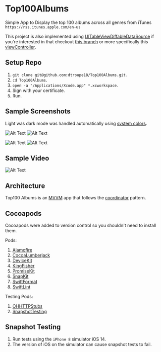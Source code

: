 # Top100Albums
Simple App to Display the top 100 albums across all genres from iTunes `https://rss.itunes.apple.com/en-us`

This project is also implemented using [UITableViewDiffableDataSource](https://developer.apple.com/documentation/uikit/uitableviewdiffabledatasource) if you're interested in that checkout [this branch](https://github.com/dtroupe18/Top100Albums/tree/diffableDataSource) or more specifically this [viewController](https://github.com/dtroupe18/Top100Albums/blob/diffableDataSource/Top100Albums/UI/Screens/TopAlbums/TopAlbumsViewController.swift).


## Setup Repo

1. `git clone git@github.com:dtroupe18/Top100Albums.git`.
2. `cd Top100Albums`.
3. `open -a "/Applications/Xcode.app" *.xcworkspace`.
4. Sign with your certificate.
5. Run.



## Sample Screenshots

Light was dark mode was handled automatically using [system colors](https://developer.apple.com/design/human-interface-guidelines/ios/visual-design/color).

![Alt Text](SampleScreenshots/DarkModeList.PNG)
![Alt Text](SampleScreenshots/LightModeList.PNG)


![Alt Text](SampleScreenshots/DarkModeDetails.PNG)
![Alt Text](SampleScreenshots/LightModeDetails.PNG)



## Sample Video

![Alt Text](SampleScreenshots/Sample.gif)


## Architecture

Top100 Albums is an [MVVM](https://en.wikipedia.org/wiki/Model%E2%80%93view%E2%80%93viewmodel) app that follows the [coordinator](https://benoitpasquier.com/coordinator-pattern-swift/) pattern.

## Cocoapods

Cocoapods were added to version control so you shouldn't need to install them. 

Pods:

1. [Alamofire](https://github.com/Alamofire/Alamofire)
2. [CocoaLumberjack](https://github.com/CocoaLumberjack/CocoaLumberjack)
3. [DeviceKit](https://github.com/devicekit/DeviceKit)
4. [KingFisher](https://github.com/onevcat/Kingfisher)
5. [PromiseKit](https://github.com/mxcl/PromiseKit)
6. [SnapKit](https://github.com/SnapKit/SnapKit)
7. [SwiftFormat](https://github.com/nicklockwood/SwiftFormat)
8. [SwiftLint](https://github.com/realm/SwiftLint)

Testing Pods:

1. [OHHTTPStubs](https://github.com/AliSoftware/OHHTTPStubs)
2. [SnapshotTesting](https://github.com/pointfreeco/swift-snapshot-testing)


## Snapshot Testing

1. Run tests using the `iPhone 8` simulator iOS 14.
2. The version of iOS on the simulator can cause snapshot tests to fail. 
